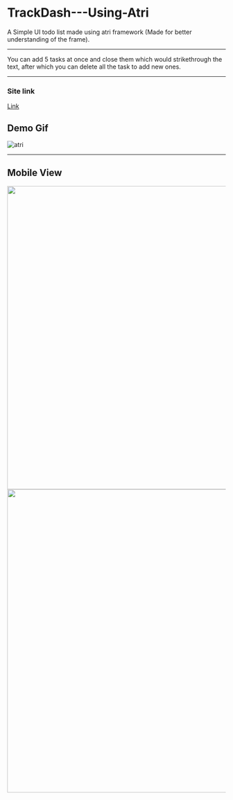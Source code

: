 # TrackDash---Using-Atri
A Simple UI todo list made using atri framework (Made for better understanding of the frame).

---
You can add 5 tasks at once and close them which would strikethrough the text, after which you can delete all the task to add new ones.

---

### Site link
[Link](https://tenserebel.github.io/TrackDash---Using-Atri/)


## Demo Gif

![atri](https://user-images.githubusercontent.com/63343297/225428186-4bc245b1-ee40-4a0d-833b-418e276a740f.gif)

---

## Mobile View

<img src="https://user-images.githubusercontent.com/63343297/225428298-1b83d202-711e-46d9-aecd-afa117de5714.jpg"  width="600" height="700">


<img src="https://user-images.githubusercontent.com/63343297/225428337-3f4d0fd6-0b71-42c0-96ba-4cf163cb52b8.jpg"  width="600" height="700">


